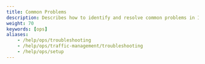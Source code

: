 ```yaml
---
title: Common Problems
description: Describes how to identify and resolve common problems in Istio.
weight: 70
keywords: [ops]
aliases:
    - /help/ops/troubleshooting
    - /help/ops/traffic-management/troubleshooting
    - /help/ops/setup
---
```

